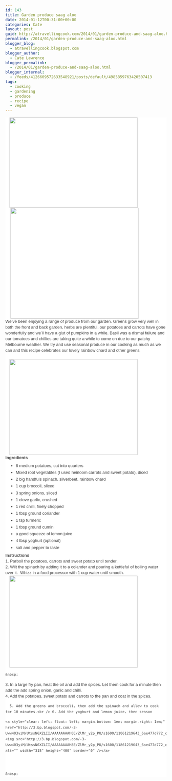 ```yaml
---
id: 143
title: Garden produce saag aloo
date: 2014-01-12T00:31:00+00:00
categories: Cate
layout: post
guid: http://atravellingcook.com/2014/01/garden-produce-and-saag-aloo.html
permalink: /2014/01/garden-produce-and-saag-aloo.html
blogger_blog:
  - atravellingcook.blogspot.com
blogger_author:
  - Cate Lawrence
blogger_permalink:
  - /2014/01/garden-produce-and-saag-aloo.html
blogger_internal:
  - /feeds/4126609572633548921/posts/default/4985859763420507413
tags:
  - cooking
  - gardening
  - produce
  - recipe
  - vegan
---
```

<div style="background-color: white; color: #444444; font-family: Verdana, Geneva, sans-serif; font-size: 13px; line-height: 18px;">
  <a style="margin-left: 1em; margin-right: 1em; text-align: center;" href="http://1.bp.blogspot.com/-H6xehNhPaaE/UtHRe7AuJRI/AAAAAAAAH6E/W9AvU0Bzaa4/s1600/11861260553_cf6e31875a_c+%25281%2529.jpg"><img src="http://1.bp.blogspot.com/-H6xehNhPaaE/UtHRe7AuJRI/AAAAAAAAH6E/W9AvU0Bzaa4/s1600/11861260553_cf6e31875a_c+%25281%2529.jpg" alt="" width="400" height="281" border="0" /></a>


<div style="background-color: white; color: #444444; font-family: Verdana, Geneva, sans-serif; font-size: 13px; line-height: 18px;">


<div style="background-color: white; color: #444444; font-family: Verdana, Geneva, sans-serif; font-size: 13px; line-height: 18px;">
  <a style="font-family: Times; font-size: medium; line-height: normal; margin-left: 1em; margin-right: 1em; text-align: center;" href="http://1.bp.blogspot.com/-317FogCKObo/UtHOLqibQgI/AAAAAAAAH5Y/cqsy-tBLc88/s1600/11860942475_6596e2123b_z.jpg"><img src="http://1.bp.blogspot.com/-317FogCKObo/UtHOLqibQgI/AAAAAAAAH5Y/cqsy-tBLc88/s1600/11860942475_6596e2123b_z.jpg" alt="" width="400" height="345" border="0" /></a>


<div style="background-color: white; color: #444444; font-family: Verdana, Geneva, sans-serif; font-size: 13px; line-height: 18px;">




<div style="background-color: white; color: #444444; font-family: Verdana, Geneva, sans-serif; font-size: 13px; line-height: 18px;">
  We&#8217;ve been enjoying a range of produce from our garden. Greens grow very well in both the front and back garden, herbs are plentiful, our potatoes and carrots have gone wonderfully and we&#8217;ll have a glut of pumpkins in a while. Basil was a dismal failure and our tomatoes and chillies are taking quite a while to come on due to our patchy Melbourne weather. We try and use seasonal produce in our cooking as much as we can and this recipe celebrates our lovely rainbow chard and other greens


<div style="background-color: white; color: #444444; font-family: Verdana, Geneva, sans-serif; font-size: 13px; line-height: 18px;">
  <b> </b>





<div style="background-color: white; color: #444444; font-family: Verdana, Geneva, sans-serif; font-size: 13px; line-height: 18px;">
  <a style="margin-left: 1em; margin-right: 1em; text-align: center;" href="http://2.bp.blogspot.com/-WNFWj8XoAaQ/UtHQcZUIDPI/AAAAAAAAH5g/_dJq5qTBG_0/s1600/11861377964_b0149e9703_z.jpg"><img src="http://2.bp.blogspot.com/-WNFWj8XoAaQ/UtHQcZUIDPI/AAAAAAAAH5g/_dJq5qTBG_0/s1600/11861377964_b0149e9703_z.jpg" alt="" width="400" height="298" border="0" /></a>


<div style="background-color: white; color: #444444; font-family: Verdana, Geneva, sans-serif; font-size: 13px; line-height: 18px;">


<div style="background-color: white; color: #444444; font-family: Verdana, Geneva, sans-serif; font-size: 13px; line-height: 18px;">
  <b>Ingredients</b>


<ul style="background-color: white; color: #444444; font-family: Verdana, Geneva, sans-serif; font-size: 13px; line-height: 18px; margin: 0.5em 0px; padding: 0px 2.5em;">
  <li style="margin: 0px 0px 0.25em; padding: 0px;">
    6 medium potatoes, cut into quarters
  </li>
  <li style="margin: 0px 0px 0.25em; padding: 0px;">
    Mixed root vegetables (I used heirloom carrots and sweet potato), diced
  </li>
  <li style="margin: 0px 0px 0.25em; padding: 0px;">
    2 big handfuls spinach, silverbeet, rainbow chard
  </li>
  <li style="margin: 0px 0px 0.25em; padding: 0px;">
    1 cup broccoli, sliced
  </li>
  <li style="margin: 0px 0px 0.25em; padding: 0px;">
    3 spring onions, sliced
  </li>
  <li style="margin: 0px 0px 0.25em; padding: 0px;">
    1 clove garlic, crushed
  </li>
  <li style="margin: 0px 0px 0.25em; padding: 0px;">
    1 red chilli, finely chopped
  </li>
  <li style="margin: 0px 0px 0.25em; padding: 0px;">
    1 tbsp ground coriander
  </li>
  <li style="margin: 0px 0px 0.25em; padding: 0px;">
    1 tsp turmeric
  </li>
  <li style="margin: 0px 0px 0.25em; padding: 0px;">
    1 tbsp ground cumin
  </li>
  <li style="margin: 0px 0px 0.25em; padding: 0px;">
    a good squeeze of lemon juice
  </li>
  <li style="margin: 0px 0px 0.25em; padding: 0px;">
    4 tbsp yoghurt (optional)
  </li>
  <li style="margin: 0px 0px 0.25em; padding: 0px;">
    salt and pepper to taste
  </li>
</ul>

<div style="background-color: white; clear: both; color: #444444; font-family: Verdana, Geneva, sans-serif; font-size: 13px; line-height: 18px;">


<div style="background-color: white; color: #444444; font-family: Verdana, Geneva, sans-serif; font-size: 13px; line-height: 18px;">
  <b>Instructions</b>


<div style="background-color: white; color: #444444; font-family: Verdana, Geneva, sans-serif; font-size: 13px; line-height: 18px;">
  1. Parboil the potatoes, carrots and sweet potato until tender.


<div style="background-color: white; color: #444444; font-family: Verdana, Geneva, sans-serif; font-size: 13px; line-height: 18px;">
  2. Wilt the spinach by adding it to a colander and pouring a kettleful of boiling water over it.  Whizz in a food processor with 1 cup water until smooth.


<div style="background-color: white; color: #444444; font-family: Verdana, Geneva, sans-serif; font-size: 13px; line-height: 18px;">


<div style="background-color: white; color: #444444; font-family: Verdana, Geneva, sans-serif; font-size: 13px; line-height: 18px;">
  <a style="margin-left: 1em; margin-right: 1em; text-align: center;" href="http://4.bp.blogspot.com/--XMTsg8YpF4/UtHRZ5encEI/AAAAAAAAH5w/sUCM1g-jwGo/s1600/11860933555_c6c4e9b48d_c.jpg"><img src="http://4.bp.blogspot.com/--XMTsg8YpF4/UtHRZ5encEI/AAAAAAAAH5w/sUCM1g-jwGo/s1600/11860933555_c6c4e9b48d_c.jpg" alt="" width="400" height="286" border="0" /></a> 
  
  
  
  
  
    &nbsp;
  


<div style="background-color: white; color: #444444; font-family: Verdana, Geneva, sans-serif; font-size: 13px; line-height: 18px;">
  3. In a large fry pan, heat the oil and add the spices. Let them cook for a minute then add the add spring onion, garlic and chilli.


<div style="background-color: white; color: #444444; font-family: Verdana, Geneva, sans-serif; font-size: 13px; line-height: 18px;">
  4. Add the potatoes, sweet potato and carrots to the pan and coat in the spices.


<div style="background-color: white; color: #444444; font-family: Verdana, Geneva, sans-serif; font-size: 13px; line-height: 18px;">
  
    
      5. Add the greens and broccoli, then add the spinach and allow to cook for 10 minutes.<br /> 6. Add the yoghurt and lemon juice, then season
    
  


<div style="background-color: white; color: #444444; font-family: Verdana, Geneva, sans-serif; font-size: 13px; line-height: 18px;">
  
  
  
  
    <a style="clear: left; float: left; margin-bottom: 1em; margin-right: 1em;" href="http://3.bp.blogspot.com/-3-Uww403yiM/UtssN6XZLII/AAAAAAAAH8E/ZlMr_y2p_PU/s1600/11861219643_6ae477d772_c.jpg"><img src="http://3.bp.blogspot.com/-3-Uww403yiM/UtssN6XZLII/AAAAAAAAH8E/ZlMr_y2p_PU/s1600/11861219643_6ae477d772_c.jpg" alt="" width="315" height="400" border="0" /></a>
  
  
  
    &nbsp;
  


<div style="background-color: white; color: #444444; font-family: Verdana, Geneva, sans-serif; font-size: 13px; line-height: 18px;">


<div style="background-color: white; color: #444444; font-family: Verdana, Geneva, sans-serif; font-size: 13px; line-height: 18px;">


<div style="background-color: white; color: #444444; font-family: Verdana, Geneva, sans-serif; font-size: 13px; line-height: 18px;">
